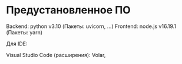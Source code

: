 # Предустановленное ПО

Backend: python v3.10 (Пакеты: uvicorn, ...)
Frontend: node.js v16.19.1 (Пакеты: yarn)

Для IDE:

Visual Studio Code (расширения): Volar,
